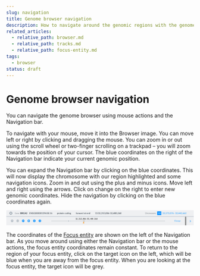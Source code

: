 ```yaml
---
slug: navigation
title: Genome browser navigation
description: How to navigate around the genomic regions with the genome browser
related_articles:
  - relative_path: browser.md
  - relative_path: tracks.md
  - relative_path: focus-entity.md
tags:
  - browser
status: draft
---
```


# Genome browser navigation

You can navigate the genome browser using mouse actions and the Navigation bar.

To navigate with your mouse, move it into the Browser image. You can move left or right by clicking and dragging the mouse. You can zoom in or out using the scroll wheel or two-finger scrolling on a trackpad – you will zoom towards the position of your cursor. The blue coordinates on the right of the Navigation bar indicate your current genomic position.

You can expand the Navigation bar by clicking on the blue coordinates. This will now display the chromosome with our region highlighted and some navigation icons. Zoom in and out using the plus and minus icons. Move left and right using the arrows. Click on change on the right to enter new genomic coordinates. Hide the navigation by clicking on the blue coordinates again.

![The Navigation bar](navigation_bar.png)

The coordinates of the [Focus entity](focus-entity.md) are shown on the left of the Navigation bar. As you move around using either the Navigation bar or the mouse actions, the focus entity coordinates remain constant. To return to the region of your focus entity, click on the target icon on the left, which will be blue when you are away from the focus entity. When you are looking at the focus entity, the target icon will be grey.
